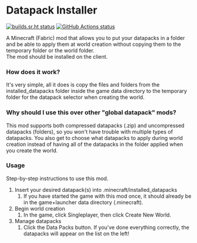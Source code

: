 # Datapack Installer
[![builds.sr.ht status](https://builds.sr.ht/~macaylamarvelous81/datapack-installer.svg)](https://builds.sr.ht/~macaylamarvelous81/datapack-installer?)
[![GitHub Actions status](https://github.com/MacaylaMarvelous81/DatapackInstaller/actions/workflows/build.yml/badge.svg)](https://github.com/MacaylaMarvelous81/DatapackInstaller/actions/workflows/build.yml)


A Minecraft (Fabric) mod that allows you to put your datapacks in a folder and
be able to apply them at world creation without copying them to the temporary
folder or the world folder.  
The mod should be installed on the client.

### How does it work?
It's very simple, all it does is copy the files and folders from the
installed_datapacks folder inside the game data directory to the temporary
folder for the datapack selector when creating the world.

### Why should I use this over other "global datapack" mods?
This mod supports both compressed datapacks (.zip) and uncompressed datapacks
(folders), so you won't have trouble with multiple types of datapacks. You also
get to choose what datapacks to apply during world creation instead of having
all of the datapacks in the folder applied when you create the world.

### Usage
Step-by-step instructions to use this mod.
1. Insert your desired datapack(s) into .minecraft/installed_datapacks
   1. If you have started the game with this mod once, it should already be
   in the game+launcher data directory (.minecraft).
2. Begin world creation
   1. In the game, click Singleplayer, then click Create New World.
3. Manage datapacks
   1. Click the Data Packs button. If you've done everything correctly, the
   datapacks will appear on the list on the left!

